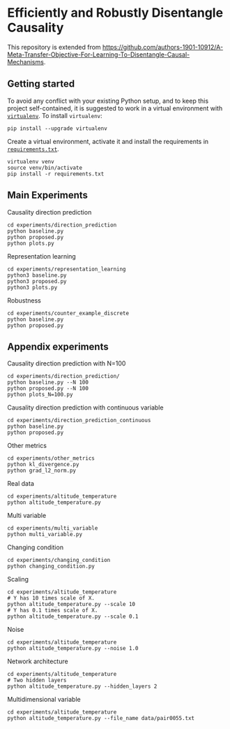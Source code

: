 # Efficiently and Robustly Disentangle Causality

This repository is extended from https://github.com/authors-1901-10912/A-Meta-Transfer-Objective-For-Learning-To-Disentangle-Causal-Mechanisms.

## Getting started
To avoid any conflict with your existing Python setup, and to keep this project self-contained, it is suggested to work in a virtual environment with [`virtualenv`](http://docs.python-guide.org/en/latest/dev/virtualenvs/). To install `virtualenv`:
```buildoutcfg
pip install --upgrade virtualenv
```
Create a virtual environment, activate it and install the requirements in [`requirements.txt`](requirements.txt).
```buildoutcfg
virtualenv venv
source venv/bin/activate
pip install -r requirements.txt
```

## Main Experiments
Causality direction prediction
```buildoutcfg
cd experiments/direction_prediction
python baseline.py
python proposed.py
python plots.py
```

Representation learning
```buildoutcfg
cd experiments/representation_learning
python3 baseline.py
python3 proposed.py
python3 plots.py
```

Robustness
```buildoutcfg
cd experiments/counter_example_discrete
python baseline.py
python proposed.py
```

## Appendix experiments
Causality direction prediction with N=100
```buildoutcfg
cd experiments/direction_prediction/
python baseline.py --N 100
python proposed.py --N 100
python plots_N=100.py
```

Causality direction prediction with continuous variable
```buildoutcfg
cd experiments/direction_prediction_continuous
python baseline.py
python proposed.py
```

Other metrics
```buildoutcfg
cd experiments/other_metrics
python kl_divergence.py
python grad_l2_norm.py
```

Real data
```buildoutcfg
cd experiments/altitude_temperature
python altitude_temperature.py
```

Multi variable
```buildoutcfg
cd experiments/multi_variable
python multi_variable.py
```

Changing condition
```buildoutcfg
cd experiments/changing_condition
python changing_condition.py
```

Scaling
```buildoutcfg
cd experiments/altitude_temperature
# Y has 10 times scale of X.
python altitude_temperature.py --scale 10
# Y has 0.1 times scale of X.
python altitude_temperature.py --scale 0.1
```

Noise
```buildoutcfg
cd experiments/altitude_temperature
python altitude_temperature.py --noise 1.0
```

Network architecture
```buildoutcfg
cd experiments/altitude_temperature
# Two hidden layers
python altitude_temperature.py --hidden_layers 2
```

Multidimensional variable
```buildoutcfg
cd experiments/altitude_temperature
python altitude_temperature.py --file_name data/pair0055.txt
```
